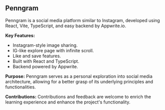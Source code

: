 ## Penngram

Penngram is a social media platform similar to Instagram, developed using React, Vite, TypeScript, and easy backend by Appwrite.io.

**Key Features:**
- Instagram-style image sharing.
- IG-like explore page with infinite scroll.
- Like and save features.
- Built with React and TypeScript.
- Backend powered by Appwrite.

**Purpose:**
Penngram serves as a personal exploration into social media architecture, allowing for a better grasp of its underlying principles and functionalities.

**Contributions:**
Contributions and feedback are welcome to enrich the learning experience and enhance the project's functionality.

